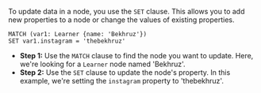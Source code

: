 To update data in a node, you use the `SET` clause. This allows you to add new properties to a node or change the values of existing properties.


```
MATCH (var1: Learner {name: 'Bekhruz'})
SET var1.instagram = 'thebekhruz'
```


- **Step 1:** Use the `MATCH` clause to find the node you want to update. Here, we're looking for a `Learner` node named 'Bekhruz'.
- **Step 2:** Use the `SET` clause to update the node's property. In this example, we're setting the `instagram` property to 'thebekhruz'.